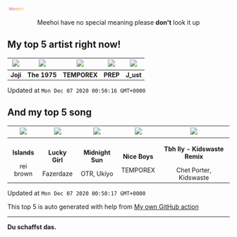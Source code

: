 [![Meehoi Logo](https://github.com/beam41/beam41/raw/master/mh.svg)](http://my.meehoi.me/)
<p align="center">Meehoi have no special meaning please <b>don't</b> look it up</p>

## My top 5 artist right now!
<!-- table start -->
|<img src="https://i.scdn.co/image/50c504c91a2ccd2b5f39837e6261463267b858a2">|<img src="https://i.scdn.co/image/1717dac024e71f64ec421a658c7a9769d41ce251">|<img src="https://i.scdn.co/image/b609a4bd3059e8e25a466deb59d7b29842ca3956">|<img src="https://i.scdn.co/image/2be523b00b7db82d390aa9c00e43df48d5fbd6d3">|<img src="https://i.scdn.co/image/ab67616d00004851cc4ccd176ab48f1946b712fe">|
| :---: | :---: | :---: | :---: | :---: |
|<b>Joji</b>|<b>The 1975</b>|<b>TEMPOREX</b>|<b>PREP</b>|<b>J_ust</b>|

Updated at `Mon Dec 07 2020 00:50:16 GMT+0000`
<!-- table end -->

## And my top 5 song
<!-- table song start -->
|<img src="https://i.scdn.co/image/ab67616d00001e02a16f826ef325cdc2b6d26d66">|<img src="https://i.scdn.co/image/ab67616d00001e02e2a46d54800a72ac33963ffe">|<img src="https://i.scdn.co/image/ab67616d00001e02b19ff1beae0c96473e5fba2a">|<img src="https://i.scdn.co/image/ab67616d00001e0269d098be64bae871b54c2096">|<img src="https://i.scdn.co/image/ab67616d00001e02898a9df1e91590e96b9110ca">|
| :---: | :---: | :---: | :---: | :---: |
|<p><b>Islands</b></p> rei brown|<p><b>Lucky Girl</b></p> Fazerdaze|<p><b>Midnight Sun</b></p> OTR, Ukiyo|<p><b>Nice Boys</b></p> TEMPOREX|<p><b>Tbh Ily - Kidswaste Remix</b></p> Chet Porter, Kidswaste|

Updated at `Mon Dec 07 2020 00:50:17 GMT+0000`
<!-- table song end -->

This top 5 is auto generated with help from [My own GitHub action](https://github.com/beam41/spotify-listening)

---

**Du schaffst das.**
